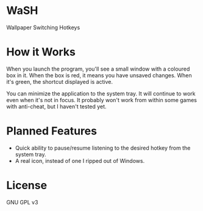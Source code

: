 # WaSH
Wallpaper Switching Hotkeys

# How it Works
When you launch the program, you'll see a small window with a coloured box in it. When the box is red, it means you have unsaved changes. When it's green, the shortcut displayed is active.

You can minimize the application to the system tray. It will continue to work even when it's not in focus. It probably won't work from within some games with anti-cheat, but I haven't tested yet.

# Planned Features
- Quick ability to pause/resume listening to the desired hotkey from the system tray.
- A real icon, instead of one I ripped out of Windows.

# License
GNU GPL v3